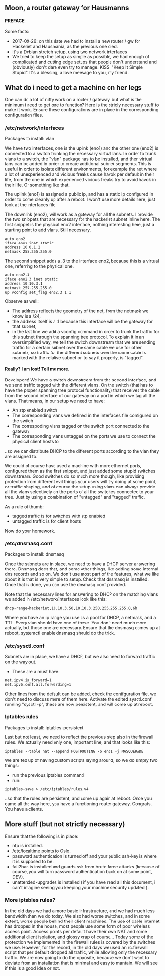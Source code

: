## Moon, a router gateway for Hausmanns

#### PREFACE
Some facts:

* 2017-09-26: on this date we had to install a new router / gw for Hackeriet and Hausmania, as the previous one died.
* It's a Debian stretch setup, using two network interfaces
* We tried to keep the setup as simple as possible, we had enough of complicated and cutting edge setups that people don't understand and
(obviously) don't dare even try to manage. KISS: "Keep It Simple Stupid". It's a blessing, a love meesage to you, my friend.

## What do i need to get a machine on her legs

One can do a lot of nifty work on a router / gateway, but what is the minimum i need to get one to function?
Here is the stricly necessary stuff to make it work. Ensure these configurations are in place in the corresponding configuration files.

### /etc/network/interfaces

Packages to install: vlan

We have two interfaces, one is the uplink (eno1) and the other one (eno2) is connected to a switch trunking the necessary virtual lans.
In order to trunk vlans to a switch, the "vlan" package has to be installed, and then virtual lans can be added in order to create additional
subnet segments. This is useful in order to isolate different environments, for example the net where a lot of unexperienced and vicious freaks
cause havok per default in their life, from the one in which experienced vicious freaks try to avoid havok in their life. Or something like that.

The uplink (eno1) is assigned a public ip, and has a static ip configured in order to come cleanly up after a reboot. I won't use more
details here, just look at the interfaces file

The downlink (eno2), will work as a gateway for all the subnets. I provide the two snippets that are necessary for the hackeriet subnet inline here.
The first snippet is the physical eno2 interface, nothing interesting here, just a starting point to add vlans. Still necessary.

```
auto eno2
iface eno2 inet static
address 10.0.1.2
netmask 255.255.255.0
```

The second snippet adds a .3 to the interface eno2, because this is a virtual one, referring to the physical one.

```
auto eno2.3
iface eno2.3 inet static
address 10.10.3.1
netmask 255.255.255.0
up vconfig set_flag eno2.3 1 1
```

Observe as well:

* The address reflects the geometry of the net, from the netmask we know is a /24,
* the address itself is a .1 because this interface will be the gateway for that subnet,
* in the last line we add a vconfig command in order to trunk the traffic for this subnet
through the spanning tree protocol. To explain it in an oversimplified way, we tell the switch
downstream that we are sending traffic for a certain subnet over the same cable we use for
other subnets, so traffic for the different subnets over the same cable is marked with the
relative subnet or, to say it properly, is "tagged".

#### Really? I am lost! Tell me more.

Developers! We have a switch downstream from the second interface, and we send traffic tagged with the different vlans.
On the switch (that has to have the proper spanning tree protocol functionality) that receives the cable from the second interface of
our gateway on a port in which we tag all the vlans. That means, in our setup we need to have:

* An stp enabled switch
* The corresponding vlans we defined in the interfaces file configured on the switch
* The correspoding vlans tagged on the switch port connected to the gateway
* The corresponding vlans untagged on the ports we use to connect the physical client hosts to

..so we can distribute DHCP to the different ports according to the vlan they are assigned to.

We could of course have used a machine with more ethernet ports, configured them as the first snippet,
and just added some stupid switches downstream. Good switches do so much more though, like providing
protection from different evil things your users will try doing at some point, or traffic shaping, and of course the setup
using vlans can always provide all the vlans selectively on the ports of all the switches connected to your tree.
Just by using a combination of "untagged" and "tagged" traffic.

As a rule of thumb:

* tagged traffic is for switches with stp enabled
* untagged traffic is for client hosts

Now do your homework.

###  /etc/dnsmasq.conf

Packages to install: dnsmasq

Once the subnets are in place, we need to have a DHCP server answering there.
Dnsmasq does that, and some other things, like adding some internal dns records and so on.
We don't use most part of the features, what we like about it is that is very simple to setup.
Check that dnsmasq is installed. Once that is done, you can use the dnsmasq.conf provided.

Note that the necessary lines for answering to DHCP on the matching vlans we added in /etc/network/interfaces
look like this:

```
dhcp-range=hackeriet,10.10.3.50,10.10.3.250,255.255.255.0,6h
```

Where you have an ip range you use as a pool for DHCP, a netmask, and a TTL.
Every vlan should have one of these.
You don't need much more actually, but those one are necessary.
Ensure that the dnsmasq comes up at reboot, systemctl enable dnsmasq should do the trick.

###  /etc/sysctl.conf
Subnets are in place, we have a DHCP, but we also need to forward traffic on the way out.

* These are a must have:

```
net.ipv4.ip_forward=1
net.ipv6.conf.all.forwarding=1
```

Other lines from the default can be added, check the conifguration file, we don't need to discuss more of them here.
Activate the edited sysctl.conf running "sysctl -p", these are now persistent, and will come up at reboot.

### Iptables rules

Packages to install: iptables-persistent

Last but not least, we need to reflect the previous step also in the firewall rules.
We actually need only one, important line, and that looks like this:

```
iptables --table nat --append POSTROUTING -o eno1 -j MASQUERADE
```

We are fed up of having custom scripts laying around, so we do simply two things:

* run the previous iptables command
* run:

```
iptables-save > /etc/iptables/rules.v4
```

..so that the rules are persistent, and come up again at reboot.
Once you came all the way here, you have a functioning router gateway. Congrats. You have a clients.

## More stuff (but not strictly necessary)

Ensure that the following is in place:

* ntp is installed.
* /etc/localtime points to Oslo.
* password authentication is turned off and your public ssh-key is where it is supposed to be.
* fail2ban is installed and guards ssh from brute force attacks (because of course, you will turn password authentication back on at some point, DEV).
* unattended-upgrades is installed ( if you have read all this document, i can't imagine seeing you keeping your machine security updated ).

### More iptables rules?

In the old days we had a more basic infrastructure, and we had much less bandwidth than we do today. We also had worse switches, and in some extent,
worse people behind their client machines. The use of cable internet has dropped in the house, most people use some form of poor wireless access point.
Access points per default have their own NAT and some additional client isolation, and glossy crap of course...
Today some of the protection we implemented in the firewall rules is covered by the switches we use.
However, for the record, in the old days we used an rc.firewall script that per default dropped all traffic, while allowing only the necessary traffic.
We are now going to do the opposite, because we don't want to deviate from an installation that is minimal and easy to mantain.
We will see if this is a good idea or not.

